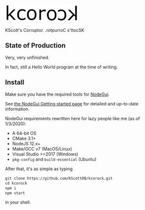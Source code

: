 ![](logo.png)

KScott's Corruptor. .rotpurroC s'ttocSK

## State of Production ##

Very, very unfinished.

In fact, still a Hello World program at the time of
writing.

## Install ##
Make sure you have the required tools for [NodeGui][0].

See [the NodeGui Getting started page][1] for
detailed and up-to-date information.

[0]: https://nodegui.org/
[1]: https://docs.nodegui.org/docs/guides/getting-started/

NodeGui requirements rewritten here for lazy people like me
(as of 1/3/2020):

- A 64-bit OS
- CMake 3.1+
- NodeJS 12.x+
- Make/GCC v7 (MacOS/Linux)
- Visual Studio >=2017 (Windows)
- `pkg-config` and `build-essential` (Ubuntu)

After that, it's as simple as typing

```
git clone https://github.com/KScottDB/kcorock.git
cd kcorock
npm i
npm start
```

in your shell.